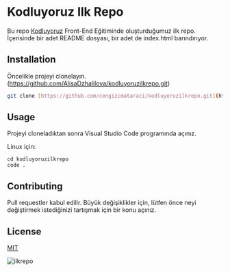 # Kodluyoruz Ilk Repo

Bu repo [Kodluyoruz](https://www.kodluyoruz.org) Front-End Eğitiminde oluşturduğumuz ilk repo. İçerisinde bir adet README dosyası, bir adet de index.html barındırıyor.

## Installation

Öncelikle projeyi clonelayın. (https://github.com/AlisaDzhalilova/kodluyoruzilkrepo.git)

```bash
git clone [https://github.com/cengizcmataraci/kodluyoruzilkrepo.git](https://github.com/AlisaDzhalilova/kodluyoruzilkrepo.git)
```

## Usage

Projeyi cloneladıktan sonra Visual Studio Code programında açınız.

Linux için:
```linux
cd kodluyoruzilkrepo
code .
```

## Contributing
Pull requestler kabul edilir. Büyük değişiklikler için, lütfen önce neyi değiştirmek istediğinizi tartışmak için bir konu açınız.

## License
[MIT](https://choosealicense.com/licenses/mit/)

![ilkrepo](https://user-images.githubusercontent.com/87485196/170874106-bd9a4756-a8e2-4b94-8396-3241c6ae0b1b.png)
